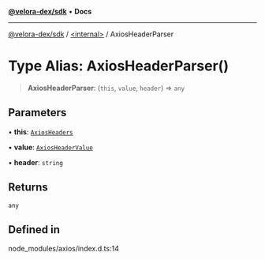 [**@velora-dex/sdk**](../../README.md) • **Docs**

***

[@velora-dex/sdk](../../globals.md) / [\<internal\>](../README.md) / AxiosHeaderParser

# Type Alias: AxiosHeaderParser()

> **AxiosHeaderParser**: (`this`, `value`, `header`) => `any`

## Parameters

• **this**: [`AxiosHeaders`](../classes/AxiosHeaders.md)

• **value**: [`AxiosHeaderValue`](AxiosHeaderValue.md)

• **header**: `string`

## Returns

`any`

## Defined in

node\_modules/axios/index.d.ts:14
